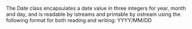 The Date class encapsulates a date value in three integers for year, month and day, and is readable by istreams and printable by ostream using the following format for both reading and writing: 	YYYY/MM/DD
